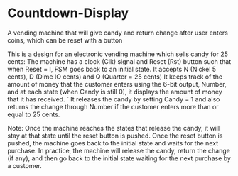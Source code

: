# Countdown-Display
A vending machine that will give candy and return change after user enters coins, which can be reset with a button

This is a design for an electronic vending machine which sells candy for 25 cents:
  The machine has a clock (Clk) signal and Reset (Rst) button such that when Reset = I, FSM goes back to an initial state.
  It accepts N (Nickel 5 cents), D (Dime IO cents) and Q (Quarter = 25 cents)
  It keeps track of the amount of money that the customer enters using the 6-bit output, Number, and at each state (when Candy is still 0), it displays the amount of money that it has received.
` It releases the candy by setting Candy = 1 and also returns the change through Number if the customer enters more than or equal to 25 cents.

Note:
Once the machine reaches the states that release the candy, it will stay at that state until the reset button is pushed. Once the reset button is pushed, the machine goes back to the initial state and
waits for the next purchase. In practice, the machine will release the candy, return the change (if any), and then go back to the initial state waiting for the next purchase by a customer.
